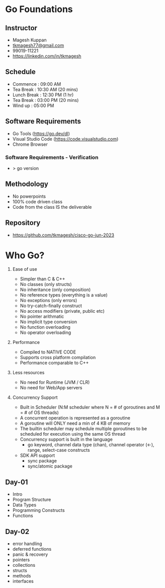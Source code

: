# Go Foundations #

## Instructor ##
- Magesh Kuppan
- tkmagesh77@gmail.com
- 99019-11221
- https://linkedin.com/in/tkmagesh

## Schedule ##
- Commence      : 09:00 AM
- Tea Break     : 10:30 AM (20 mins)
- Lunch Break   : 12:30 PM (1 hr)
- Tea Break     : 03:00 PM (20 mins)
- Wind up       : 05:00 PM

## Software Requirements ##
- Go Tools (https://go.dev/dl)
- Visual Studio Code (https://code.visualstudio.com)
- Chrome Browser

### Software Requirements - Verification ###
- \> go version

## Methodology ##
- No powerpoints
- 100% code driven class
- Code from the class IS the deliverable

## Repository ##
- https://github.com/tkmagesh/cisco-go-jun-2023

# Who Go? #
1. Ease of use
    - Simpler than C & C++
    - No classes (only structs)
    - No inheritance (only composition)
    - No reference types (everything is a value)
    - No exceptions (only errors)
    - No try-catch-finally construct
    - No access modifiers (private, public etc)
    - No pointer arithmatic
    - No implicit type conversion
    - No function overloading
    - No operator overloading
    
2. Performance
    - Compiled to NATIVE CODE
    - Supports cross platform compilation
    - Performance comparable to C++

3. Less resources
    - No need for Runtime (JVM / CLR)
    - No need for Web/App servers
    
4. Concurrency Support
    - Built in Scheduler (N:M scheduler where N = # of goroutines and M = # of OS threads)
    - A concurrent operation is represented as a goroutine
    - A goroutine will ONLY need a min of 4 KB of memory
    - The builtin scheduler may schedule multiple goroutines to be scheduled for execution using the same OS thread
    - Concurrency support is built in the language
        - go keyword, channel data type (chan), channel operator (<-), range, select-case constructs
    - SDK API support
        - sync package
        - sync/atomic package

## Day-01 ##
- Intro
- Program Structure
- Data Types
- Programming Constructs
- Functions

## Day-02 ##
- error handling
- deferred functions
- panic & recovery
- pointers
- collections
- structs 
- methods
- interfaces